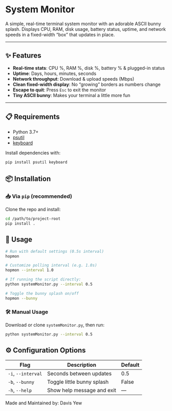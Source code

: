 # System Monitor

A simple, real-time terminal system monitor with an adorable ASCII bunny splash. Displays CPU, RAM, disk usage, battery status, uptime, and network speeds in a fixed-width “box” that updates in place.

---

## ✨ Features

- **Real-time stats**: CPU %, RAM %, disk %, battery % & plugged-in status  
- **Uptime**: Days, hours, minutes, seconds  
- **Network throughput**: Download & upload speeds (Mbps)  
- **Clean fixed-width display**: No “growing” borders as numbers change  
- **Escape to quit**: Press `Esc` to exit the monitor  
- **Tiny ASCII bunny**: Makes your terminal a little more fun  

---

## 📋 Requirements

- Python 3.7+  
- [psutil](https://pypi.org/project/psutil/)  
- [keyboard](https://pypi.org/project/keyboard/)  

Install dependencies with:

```bash
pip install psutil keyboard
```

## 📦 Installation

### 📥 Via `pip` (recommended)

Clone the repo and install:

```bash
cd /path/to/project-root
pip install .
```

## 🚀 Usage

```bash
# Run with default settings (0.5s interval)
hopmon

# Customize polling interval (e.g. 1.0s)
hopmon --interval 1.0

# If running the script directly:
python systemMonitor.py --interval 0.5

# Toggle the bunny splash on/off
hopmon --bunny
```
### 🛠 Manual Usage

Download or clone `systemMonitor.py`, then run:

```bash
python systemMonitor.py --interval 0.5
```

## ⚙️ Configuration Options

| Flag               | Description                     | Default |
|--------------------|---------------------------------|---------|
| `-i`, `--interval` | Seconds between updates         | 0.5     |
| `-b`, `--bunny`    | Toggle little bunny splash      | False   |
| `-h`, `--help`     | Show help message and exit      | —       |


Made and Maintained by: Davis Yew
